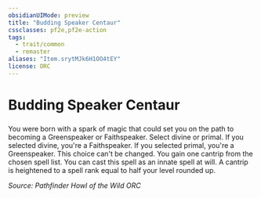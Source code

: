 ```yaml
---
obsidianUIMode: preview
title: "Budding Speaker Centaur"
cssclasses: pf2e,pf2e-action
tags:
  - trait/common
  - remaster
aliases: "Item.srytMJk6H1OO4tEY"
license: ORC
---
```

# Budding Speaker Centaur

### 






You were born with a spark of magic that could set you on the path to becoming a Greenspeaker or Faithspeaker. Select divine or primal. If you selected divine, you're a Faithspeaker. If you selected primal, you're a Greenspeaker. This choice can't be changed. You gain one cantrip from the chosen spell list. You can cast this spell as an innate spell at will. A cantrip is heightened to a spell rank equal to half your level rounded up.

*Source: Pathfinder Howl of the Wild*
*ORC*
